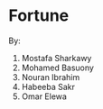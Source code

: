 # Fortune

By:
1. Mostafa Sharkawy
2. Mohamed Basuony
3. Nouran Ibrahim
4. Habeeba Sakr
5. Omar Elewa
